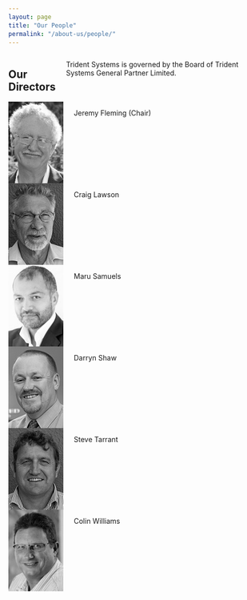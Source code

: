 ```yaml
---
layout: page
title: "Our People"
permalink: "/about-us/people/"
---
```


<div class="row">
    <div class="small-12 columns">
        <h2>Our Directors</h2>
        <p class="teaser">Trident Systems is governed by the Board of Trident Systems General Partner
        Limited.</p>
    </div><!-- /.small-12.columns -->
</div>

<div class="row">
<div class="small-2 columns">
  <img src="/images/people/tri-systems-people-jeremy.jpg">
  <div class="caption">
    <p>Jeremy Fleming (Chair)</p>
  </div>
</div>
<div class="small-2 columns">
  <img src="/images/people/tri-systems-people-craig.jpg">
  <div class="caption">
    <p>Craig Lawson</p>
  </div>
</div>
<div class="small-2 columns">
  <img src="/images/people/tri-systems-people-maru.jpg">
  <div class="caption">
    <p>Maru Samuels</p>
  </div>
</div>
<div class="small-2 columns">
  <img src="/images/people/tri-systems-people-darryn.jpg">
  <div class="caption">
    <p>Darryn Shaw</p>
  </div>
</div>
<div class="small-2 columns">
  <img src="/images/people/tri-systems-people-steve.jpg">
  <div class="caption">
    <p>Steve Tarrant</p>
  </div>
</div>
<div class="small-2 columns">
  <img src="/images/people/tri-systems-people-colin.jpg">
  <div class="caption">
    <p>Colin Williams</p>
  </div>
</div>
</div>

